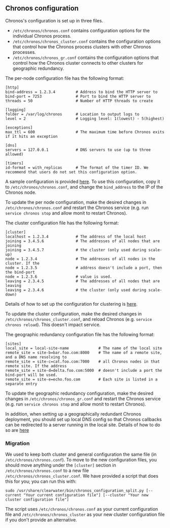 ## Chronos configuration

Chronos's configuration is set up in three files.

*   `/etc/chronos/chronos.conf` contains configuration options for the
    individual Chronos process.
*   `/etc/chronos/chronos_cluster.conf` contains the configuration options that
    control how the Chronos process clusters with other Chronos processes.
*   `/etc/chronos/chronos_gr.conf` contains the configuration options that control
    how the Chronos cluster connects to other clusters for geographic redundancy.

The per-node configuration file has the following format:

    [http]
    bind-address = 1.2.3.4         # Address to bind the HTTP server to
    bind-port = 7253               # Port to bind the HTTP server to
    threads = 50                   # Number of HTTP threads to create

    [logging]
    folder = /var/log/chronos      # Location to output logs to
    level = 2                      # Logging level: 1(lowest) - 5(highest)

    [exceptions]
    max_ttl = 600                  # The maximum time before Chronos exits if it hits an exception

    [dns]
    servers = 127.0.0.1            # DNS servers to use (up to three allowed)

    [timers]
    id-format = with_replicas      # The format of the timer ID. We recommend that users do not set this configuration option.

A sample configuration is provided [here](https://github.com/Metaswitch/chronos/blob/dev/etc/chronos/chronos.conf.sample). To use this configuration, copy it to `/etc/chronos/chronos.conf`, and change the `bind_address` to the IP of the Chronos node.

To update the per node configuration, make the desired changes in `/etc/chronos/chronos.conf` and restart the Chronos service (e.g. run `service chronos stop` and allow monit to restart Chronos).

The cluster configuration file has the following format:

    [cluster]
    localhost = 1.2.3.4            # The address of the local host
    joining = 3.4.5.6              # The addresses of all nodes that are joining
    joining = 3.4.5.7              # the cluster (only used during scale-up)
    node = 1.2.3.4                 # The addresses of all nodes in the cluster. If the
    node = 1.2.3.5                 # address doesn't include a port, then the bind-port
    node = 1.2.3.6                 # value is used.
    leaving = 2.3.4.5              # The addresses of all nodes that are leaving
    leaving = 2.3.4.6              # the cluster (only used during scale-down)

Details of how to set up the configuration for clustering is [here](https://github.com/Metaswitch/chronos/blob/dev/doc/clustering.md).

To update the cluster configuration, make the desired changes in `/etc/chronos/chronos_cluster.conf`, and reload Chronos (e.g. `service chronos reload`). This doesn't impact service.

The geographic redundancy configuration file has the following format:

    [sites]
    local_site = local-site-name             # The name of the local site
    remote_site = site-b=bar.foo.com:8000    # The name of a remote site, and a DNS name resolving to
    remote_site = site-c=cat.foo.com:7000    # all Chronos nodes in that remote site. If the address
    remote_site = site-d=delta.foo.com:5000  # doesn't include a port the bind-port will be used.
    remote_site = site-e=echo.foo.com        # Each site is listed in a separate entry

To update the geographic redundancy configuration, make the desired changes in `/etc/chronos/chronos_gr.conf` and restart the Chronos service (e.g. run `service chronos stop` and allow monit to restart Chronos).

In addition, when setting up a geographically redundant Chronos deployment, you should set up local DNS config so that Chronos callbacks can be redirected to a server running in the local site. Details of how to do so are [here](http://clearwater.readthedocs.io/en/stable/Modifying_Clearwater_settings.html#modifying-dns-config)

### Migration

We used to keep both cluster and general configuration the same file (in `/etc/chronos/chronos.conf`). To move to the new configuration files, you should move anything under the `[cluster]` section in `/etc/chronos/chronos.conf` to a new file `/etc/chronos/chronos_cluster.conf`. We have provided a script that does this for you; you can run this with:

    sudo /usr/share/clearwater/bin/chronos_configuration_split.py [--current "Your current configuration file"] [--cluster "Your new cluster configuration file"]

The script uses `/etc/chronos/chronos.conf` as your current configuration file and `/etc/chronos/chronos_cluster` as your new cluster configuration file if you don't provide an alternative.
